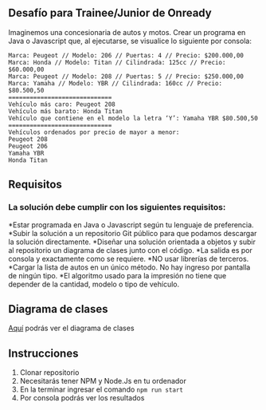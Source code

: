 ## Desafío para Trainee/Junior de Onready
Imaginemos una concesionaria de autos y motos.
Crear un programa en Java o Javascript que, al ejecutarse, se visualice lo siguiente por consola:

```
Marca: Peugeot // Modelo: 206 // Puertas: 4 // Precio: $200.000,00
Marca: Honda // Modelo: Titan // Cilindrada: 125cc // Precio: $60.000,00
Marca: Peugeot // Modelo: 208 // Puertas: 5 // Precio: $250.000,00
Marca: Yamaha // Modelo: YBR // Cilindrada: 160cc // Precio: $80.500,50
=============================
Vehículo más caro: Peugeot 208
Vehículo más barato: Honda Titan
Vehículo que contiene en el modelo la letra ‘Y’: Yamaha YBR $80.500,50
=============================
Vehículos ordenados por precio de mayor a menor:
Peugeot 208
Peugeot 206
Yamaha YBR
Honda Titan

```

## Requisitos

### La solución debe cumplir con los siguientes requisitos:

*Estar programada en Java o Javascript según tu lenguaje de preferencia.
*Subir la solución a un repositorio Git público para que podamos descargar la solución directamente.
*Diseñar una solución orientada a objetos y subir al repositorio un diagrama de clases junto con el código.
*La salida es por consola y exactamente como se requiere.
*NO usar librerías de terceros.
*Cargar la lista de autos en un único método. No hay ingreso por pantalla de ningún tipo.
*El algoritmo usado para la impresión no tiene que depender de la cantidad, modelo o tipo de vehículo.

## Diagrama de clases

[Aquí](https://gitmind.com/app/flowchart/9be1398471) podrás ver el diagrama de clases

## Instrucciones

1. Clonar repositorio
2. Necesitarás tener NPM y Node.Js en tu ordenador
3. En la terminar ingresar el comando `npm run start`
4. Por consola podrás ver los resultados

